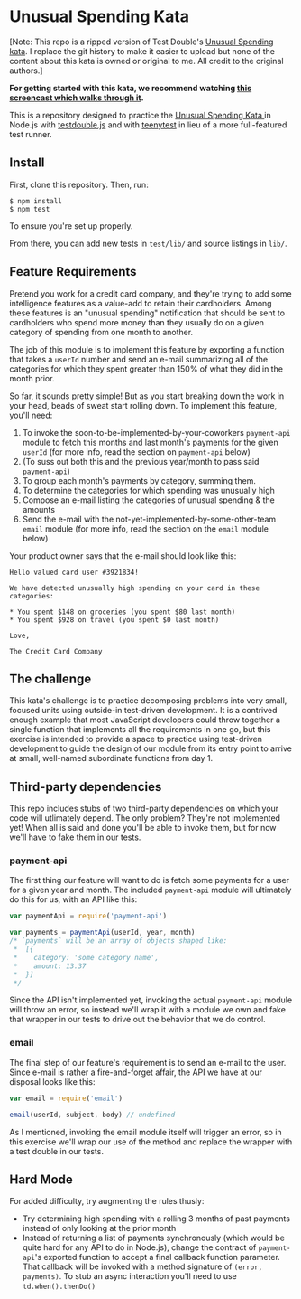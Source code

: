 # Unusual Spending Kata

[Note: This repo is a ripped version of  Test Double's [Unusual Spending kata](https://github.com/testdouble/unusual-spending). I replace the git history to make it easier to upload but none of the content about this kata is owned or original to me. All credit to the original authors.]

**For getting started with this kata, we recommend watching [this screencast
which walks through 
it](http://blog.testdouble.com/posts/2016-06-05-happier-tdd-with-testdouble-js.html).**

This is a repository designed to practice the [Unusual Spending Kata
](https://github.com/testdouble/contributing-tests/wiki/Unusual-Spending-Kata)
in Node.js with [testdouble.js](https://github.com/testdouble/testdouble.js) and
with [teenytest](https://github.com/testdouble/teenytest) in lieu of a more
full-featured test runner.

## Install

First, clone this repository. Then, run:

```
$ npm install
$ npm test
```

To ensure you're set up properly.

From there, you can add new tests in `test/lib/` and source listings in `lib/`.

## Feature Requirements

Pretend you work for a credit card company, and they're trying to add some
intelligence features as a value-add to retain their cardholders. Among these
features is an "unusual spending" notification that should be sent to cardholders
who spend more money than they usually do on a given category of spending from
one month to another.

The job of this module is to implement this feature by exporting a function that
takes a `userId` number and send an e-mail summarizing all of the categories for
which they spent greater than 150% of what they did in the month prior.

So far, it sounds pretty simple! But as you start breaking down the work in your
head, beads of sweat start rolling down. To implement this feature, you'll need:

1. To invoke the soon-to-be-implemented-by-your-coworkers `payment-api` module to
fetch this months and last month's payments for the given `userId` (for more
info, read the section on `payment-api` below)
2. (To suss out both this and the previous year/month to pass said `payment-api`)
3. To group each month's payments by category, summing them.
4. To determine the categories for which spending was unusually high
5. Compose an e-mail listing the categories of unusual spending & the amounts
6. Send the e-mail with the not-yet-implemented-by-some-other-team `email` module
(for more info, read the section on the `email` module below)

Your product owner says that the e-mail should look like this:

```
Hello valued card user #3921834!

We have detected unusually high spending on your card in these categories:

* You spent $148 on groceries (you spent $80 last month)
* You spent $928 on travel (you spent $0 last month)

Love,

The Credit Card Company
```

## The challenge

This kata's challenge is to practice decomposing problems into very small,
focused units using outside-in test-driven development. It is a contrived enough
example that most JavaScript developers could throw together a single function
that implements all the requirements in one go, but this exercise is intended
to provide a space to practice using test-driven development to guide the design
of our module from its entry point to arrive at small, well-named subordinate
functions from day 1.

## Third-party dependencies

This repo includes stubs of two third-party dependencies on which your code will
utlimately depend. The only problem? They're not implemented yet! When all is
said and done you'll be able to invoke them, but for now we'll have to fake them
in our tests.

### payment-api

The first thing our feature will want to do is fetch some payments for a user for
a given year and month. The included `payment-api` module will ultimately do this
for us, with an API like this:

``` javascript
var paymentApi = require('payment-api')

var payments = paymentApi(userId, year, month)
/* `payments` will be an array of objects shaped like:
 *  [{
 *    category: 'some category name',
 *    amount: 13.37
 *  }]
 */
```

Since the API isn't implemented yet, invoking the actual `payment-api` module
will throw an error, so instead we'll wrap it with a module we own and fake that
wrapper in our tests to drive out the behavior that we do control.

### email

The final step of our feature's requirement is to send an e-mail to the user.
Since e-mail is rather a fire-and-forget affair, the API we have at our disposal
looks like this:

``` javascript
var email = require('email')

email(userId, subject, body) // undefined
```

As I mentioned, invoking the email module itself will trigger an error, so in
this exercise we'll wrap our use of the method and replace the wrapper with a
test double in our tests.

## Hard Mode

For added difficulty, try augmenting the rules thusly:

* Try determining high spending with a rolling 3 months of past payments instead
of only looking at the prior month
* Instead of returning a list of payments synchronously (which would be quite
hard for any API to do in Node.js), change the contract of `payment-api`'s
exported function to accept a final callback function parameter. That callback
will be invoked with a method signature of `(error, payments)`. To stub an async
interaction you'll need to use `td.when().thenDo()`
